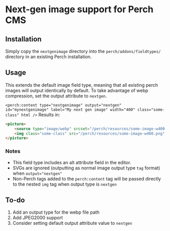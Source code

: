# Next-gen image support for Perch CMS

## Installation
Simply copy the `nextgenimage` directory into the `perch/addons/fieldtypes/` directory in an existing Perch installation.

## Usage
This extends the default image field type, meaning that all existing perch images will output identically by default. To take advantage of webp compression, set the output attribute to `nextgen`.

`<perch:content type="nextgenimage" output="nextgen" id="mynextgenimage" label="My next gen image" width="400" class="some-class" html />`
Results in:
```html
<picture>
    <source type="image/webp" srcset="/perch/resources/some-image-w400.png.webp">
    <img class="some-class" src="/perch/resources/some-image-w400.png" alt="An alt tag">
</picture>
```

### Notes
- This field type includes an alt attribute field in the editor.
- SVGs are ignored (outputting as normal image output type `tag` format) when `output="nextgen"`
- Non-Perch tags added to the `perch:content` tag will be passed directly to the nested `img` tag when output type is `nextgen`

## To-do
1. Add an output type for the webp file path
2. Add JPEG2000 support
3. Consider setting default output attribute value to `nextgen`